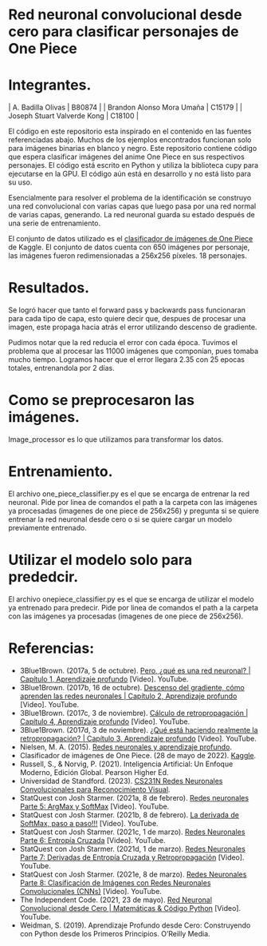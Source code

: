 # Red neuronal convolucional desde cero para clasificar personajes de One Piece


# Integrantes.

| A. Badilla Olivas              | B80874 |
| Brandon Alonso Mora Umaña      | C15179 |
| Joseph Stuart Valverde Kong    | C18100 |

El código en este repositorio esta inspirado en el contenido en las fuentes referenciadas abajo. Muchos de los ejemplos encontrados funcionan solo para imágenes binarias en blanco y negro. Este repositorio contiene código que espera clasificar imágenes del anime One Piece en sus respectivos personajes. El código está escrito en Python y utiliza la biblioteca cupy para ejecutarse en la GPU. El código aún está en desarrollo y no está listo para su uso.

Esencialmente para resolver el problema de la identificación se construyo una red convolucional con varias capas que luego pasa por una red normal de varias capas, generando. La red neuronal guarda su estado después de una serie de entrenamiento. 

El conjunto de datos utilizado es el [clasificador de imágenes de One Piece](https://www.kaggle.com/datasets/ibrahimserouis99/one-piece-image-classifier) de Kaggle. El conjunto de datos cuenta con 650 imágenes por personaje, las imágenes fueron redimensionadas a 256x256 píxeles. 18 personajes.

# Resultados.

Se logró hacer que tanto el forward pass y backwards pass funcionaran para cada tipo de capa, esto quiere decir que, despues de procesar una imagen, este propaga hacia atrás el error utilizando descenso de gradiente. 

Pudimos notar que la red reducia el error con cada época. Tuvimos el problema que al procesar las 11000 imágenes que componían, pues tomaba mucho tiempo. Logramos hacer que el error llegara 2.35 con 25 epocas totales, entrenandola por 2 días. 

# Como se preprocesaron las imágenes.

Image_processor es lo que utilizamos para transformar los datos. 

# Entrenamiento.

El archivo one_piece_classifier.py es el que se encarga de entrenar la red neuronal. Pide por linea de comandos el path a la carpeta con las imágenes ya procesadas (imagenes de one piece de 256x256) y pregunta si se quiere entrenar la red neuronal desde cero o si se quiere cargar un modelo previamente entrenado.

# Utilizar el modelo solo para prededcir.

El archivo onepiece_classifier.py es el que se encarga de utilizar el modelo ya entrenado para predecir. Pide por linea de comandos el path a la carpeta con las imágenes ya procesadas (imagenes de one piece de 256x256).

# Referencias:

- 3Blue1Brown. (2017a, 5 de octubre). [Pero, ¿qué es una red neuronal? | Capítulo 1, Aprendizaje profundo](https://www.youtube.com/watch?v=aircAruvnKk) [Video]. YouTube.
- 3Blue1Brown. (2017b, 16 de octubre). [Descenso del gradiente, cómo aprenden las redes neuronales | Capítulo 2, Aprendizaje profundo](https://www.youtube.com/watch?v=IHZwWFHWa-w) [Video]. YouTube.
- 3Blue1Brown. (2017c, 3 de noviembre). [Cálculo de retropropagación | Capítulo 4, Aprendizaje profundo](https://www.youtube.com/watch?v=tIeHLnjs5U8) [Video]. YouTube.
- 3Blue1Brown. (2017d, 3 de noviembre). [¿Qué está haciendo realmente la retropropagación? | Capítulo 3, Aprendizaje profundo](https://www.youtube.com/watch?v=Ilg3gGewQ5U) [Video]. YouTube.
- Nielsen, M. A. (2015). [Redes neuronales y aprendizaje profundo](http://neuralnetworksanddeeplearning.com/index.html).
- Clasificador de imágenes de One Piece. (28 de mayo de 2022). [Kaggle](https://www.kaggle.com/datasets/ibrahimserouis99/one-piece-image-classifier).
- Russell, S., & Norvig, P. (2021). Inteligencia Artificial: Un Enfoque Moderno, Edición Global. Pearson Higher Ed.
- Universidad de Standford. (2023). [CS231N Redes Neuronales Convolucionales para Reconocimiento Visual](https://cs231n.github.io/convolutional-networks/).
- StatQuest con Josh Starmer. (2021a, 8 de febrero). [Redes neuronales Parte 5: ArgMax y SoftMax](https://www.youtube.com/watch?v=KpKog-L9veg) [Video]. YouTube.
- StatQuest con Josh Starmer. (2021b, 8 de febrero). [La derivada de SoftMax, paso a paso!!!](https://www.youtube.com/watch?v=M59JElEPgIg) [Video]. YouTube.
- StatQuest con Josh Starmer. (2021c, 1 de marzo). [Redes Neuronales Parte 6: Entropía Cruzada](https://www.youtube.com/watch?v=6ArSys5qHAU) [Video]. YouTube.
- StatQuest con Josh Starmer. (2021d, 1 de marzo). [Redes Neuronales Parte 7: Derivadas de Entropía Cruzada y Retropropagación](https://www.youtube.com/watch?v=xBEh66V9gZo) [Video]. YouTube.
- StatQuest con Josh Starmer. (2021e, 8 de marzo). [Redes Neuronales Parte 8: Clasificación de Imágenes con Redes Neuronales Convolucionales (CNNs)](https://www.youtube.com/watch?v=HGwBXDKFk9I) [Video]. YouTube.
- The Independent Code. (2021, 23 de mayo). [Red Neuronal Convolucional desde Cero | Matemáticas & Código Python](https://www.youtube.com/watch?v=Lakz2MoHy6o) [Video]. YouTube.
- Weidman, S. (2019). Aprendizaje Profundo desde Cero: Construyendo con Python desde los Primeros Principios. O’Reilly Media.
